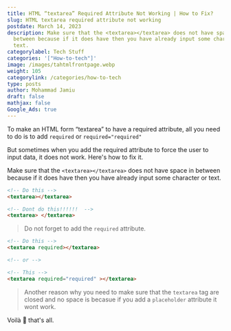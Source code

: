 ```yaml
---
title: HTML “textarea” Required Attribute Not Working | How to Fix?
slug: HTML textarea required attribute not working
postdate: March 14, 2023
description: Make sure that the <textarea></textarea> does not have space in
  between because if it does have then you have already input some character or
  text.
categorylabel: Tech Stuff
categories: '["How-to-tech"]'
image: /images/tahtmlfrontpage.webp
weight: 105
categorylink: /categories/how-to-tech
type: posts
author: Mohammad Jamiu
draft: false
mathjax: false
Google_Ads: true
---
```

To make an HTML form “textarea” to have a required attribute, all you need to do is to add `required` or `required="required"`

But sometimes when you add the required attribute to force the user to input data, it does not work. Here's how to fix it.

Make sure that the `<textarea></textarea>` does not have space in between because if it does have then you have already input some character or text.

```html
<!-- Do this -->
<textarea></textarea>

<!-- Dont do this!!!!!!  -->
<textarea> </textarea>
```

> Do not forget to add the `required` attribute.

```html
<!-- Do this -->
<textarea required></textarea>

<!-- or -->

<!-- This -->
<textarea required="required" ></textarea>
```

> Another reason why you need to make sure that the `textarea` tag are closed and no space is becasue if you add a `placeholder` attribute it wont work.

Voilà :tada: that's all.